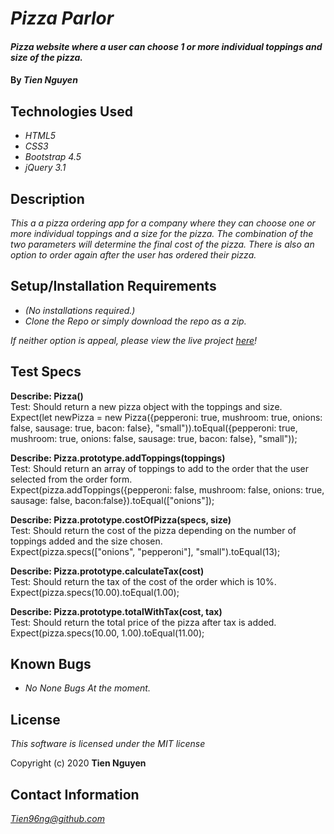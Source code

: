 # _Pizza Parlor_

#### _Pizza website where a user can choose 1 or more individual toppings and size of the pizza._

#### By _**Tien Nguyen**_

## Technologies Used
* _HTML5_
* _CSS3_
* _Bootstrap 4.5_
* _jQuery 3.1_

## Description
_This a a pizza ordering app for a company where they can choose one or more individual toppings and a size for the pizza. The combination of the two parameters will determine the final cost of the pizza. There is also an option to order again after the user has ordered their pizza._

## Setup/Installation Requirements
* _(No installations required.)_
* _Clone the Repo or simply download the repo as a zip._

_If neither option is appeal, please view the live project [here](https://tien96ng.github.io/pizza-parlor/)!_

## Test Specs
**Describe: Pizza()**\
Test: Should return a new pizza object with the toppings and size.\
Expect(let newPizza = new Pizza({pepperoni: true, mushroom: true, onions: false, sausage: true, bacon: false}, "small")).toEqual({pepperoni: true, mushroom: true, onions: false, sausage: true, bacon: false}, "small"));

**Describe: Pizza.prototype.addToppings(toppings)**\
Test: Should return an array of toppings to add to the order that the user selected from the order form.\
Expect(pizza.addToppings({pepperoni: false, mushroom: false, onions: true, sausage: false, bacon:false}).toEqual(["onions"]);

**Describe: Pizza.prototype.costOfPizza(specs, size)**\
Test: Should return the cost of the pizza depending on the number of toppings added and the size chosen.\
Expect(pizza.specs(["onions", "pepperoni"], "small").toEqual(13);

**Describe: Pizza.prototype.calculateTax(cost)**\
Test: Should return the tax of the cost of the order which is 10%.\
Expect(pizza.specs(10.00).toEqual(1.00);

**Describe: Pizza.prototype.totalWithTax(cost, tax)**\
Test: Should return the total price of the pizza after tax is added.\
Expect(pizza.specs(10.00, 1.00).toEqual(11.00);

## Known Bugs
* _No None Bugs At the moment._


## License
_This software is licensed under the MIT license_

Copyright (c) 2020 __Tien Nguyen__

## Contact Information
_<Tien96ng@github.com>_